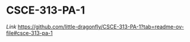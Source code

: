 # CSCE-313-PA-1
*Link* https://github.com/little-dragonfly/CSCE-313-PA-1?tab=readme-ov-file#csce-313-pa-1
